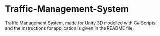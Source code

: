 # Traffic-Management-System
 Traffic Management System, made for Unity 3D modelled with C# Scripts and the instructions for application is given in the README file.
